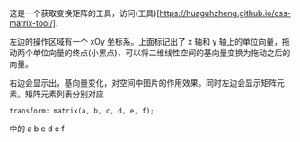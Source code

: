 这是一个获取变换矩阵的工具，访问(工具)[https://huaguhzheng.github.io/css-matrix-tool/].

左边的操作区域有一个 xOy 坐标系。上面标记出了 x 轴和 y 轴上的单位向量，拖动两个单位向量的终点(小黑点)，可以将二维线性空间的基向量变换为拖动之后的向量。

右边会显示出，基向量变化，对空间中图片的作用效果。同时左边会显示矩阵元素。矩阵元素列表分别对应
```
transform: matrix(a, b, c, d, e, f);
```
中的 a b c d e f
